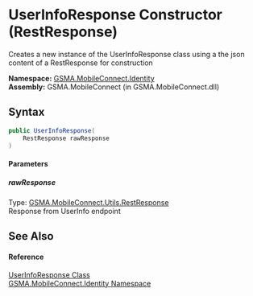 UserInfoResponse Constructor (RestResponse)
===========================================
Creates a new instance of the UserInfoResponse class using a the json content of a RestResponse for construction

**Namespace:** [GSMA.MobileConnect.Identity][1]  
**Assembly:** GSMA.MobileConnect (in GSMA.MobileConnect.dll)

Syntax
------

```csharp
public UserInfoResponse(
	RestResponse rawResponse
)
```

#### Parameters

##### *rawResponse*
Type: [GSMA.MobileConnect.Utils.RestResponse][2]  
Response from UserInfo endpoint


See Also
--------

#### Reference
[UserInfoResponse Class][3]  
[GSMA.MobileConnect.Identity Namespace][1]  

[1]: ../README.md
[2]: ../../GSMA.MobileConnect.Utils/RestResponse/README.md
[3]: README.md
[4]: ../../_icons/Help.png